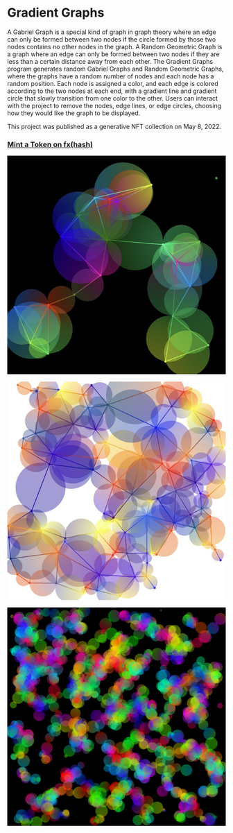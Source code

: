 # Gradient Graphs

A Gabriel Graph is a special kind of graph in graph theory where an edge can only be formed between two nodes
if the circle formed by those two nodes contains no other nodes in the graph.
A Random Geometric Graph is a graph where an edge can only be formed between two nodes
if they are less than a certain distance away from each other.
The Gradient Graphs program generates random Gabriel Graphs and Random Geometric Graphs,
where the graphs have a random number of nodes and each node has a random position.
Each node is assigned a color, and each edge is colored according to the two nodes at each end,
with a gradient line and gradient circle that slowly transition from one color to the other.
Users can interact with the project to remove the nodes, edge lines, or edge circles,
choosing how they would like the graph to be displayed.

This project was published as a generative NFT collection on May 8, 2022.

### [Mint a Token on fx(hash)](https://www.fxhash.xyz/generative/12566)

![gradient graphs variation generated on June 21, 2024](../../assets/img/generative-art/gradient-graphs/2024-06-21_01_gradient-graphs.jpg)

![gradient graphs variation generated on June 21, 2024](../../assets/img/generative-art/gradient-graphs/2024-06-21_02_gradient-graphs.jpg)

![gradient graphs variation generated on June 21, 2024](../../assets/img/generative-art/gradient-graphs/2023-12-04_01_gradient-graphs.png)
